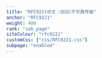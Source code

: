 ```yaml
---
title: "RFC9221中文：QUIC不可靠传输"
anchor: "RFC9221"
weight: 400
rank: "sub_page"
siteColour: "rfc9221"
customCss: ["css/RFC9221.css"]
subpage: "enabled"
---
```

